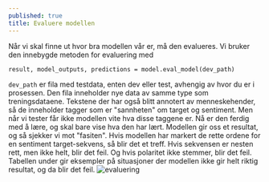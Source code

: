 ```yaml
---
published: true
title: Evaluere modellen
---
```


Når vi skal finne ut hvor bra modellen vår er, må den evalueres. Vi bruker den innebygde metoden for evaluering med
```
result, model_outputs, predictions = model.eval_model(dev_path)
```
`dev_path` er fila med testdata, enten dev eller test, avhengig av hvor du er i prosessen. Den fila inneholder nye data av samme type som treningsdataene. Tekstene der har også blitt annotert av menneskehender, så de inneholder tagger som er "sannheten" om  target og sentiment. Men når vi tester får ikke modellen vite hva disse taggene er. Nå er den ferdig med å lære, og skal bare vise hva den har lært. Modellen gir oss et resultat, og så sjekker vi mot "fasiten". Hvis modellen har markert de rette ordene for en sentiment target-sekvens, så blir det et treff. Hvis sekvensen er nesten rett, men ikke helt, blir det feil. Og hvis polaritet ikke stemmer, blir det feil. Tabellen under gir eksempler på situasjoner der modellen ikke gir helt riktig resultat, og da blir det feil.
![evaluering]({{site.baseurl}}/img/evaluation_metrics.jpg)

